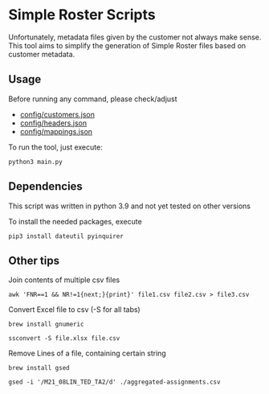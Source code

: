 # Simple Roster Scripts

Unfortunately, metadata files given by the customer not always make sense. 
This tool aims to simplify the generation of Simple Roster files based on customer metadata.

## Usage

Before running any command, please check/adjust 

- [config/customers.json](config/customers.json)
- [config/headers.json](config/headers.json)
- [config/mappings.json](config/mappings.json)

To run the tool, just execute:

```
python3 main.py
```

## Dependencies

This script was written in python 3.9 and not yet tested on other versions

To install the needed packages, execute

```
pip3 install dateutil pyinquirer
```

## Other tips

Join contents of multiple csv files

```
awk 'FNR==1 && NR!=1{next;}{print}' file1.csv file2.csv > file3.csv
```

Convert Excel file to csv (-S for all tabs)
```
brew install gnumeric

ssconvert -S file.xlsx file.csv
```

Remove Lines of a file, containing certain string
```
brew install gsed

gsed -i '/M21_08LIN_TED_TA2/d' ./aggregated-assignments.csv
```